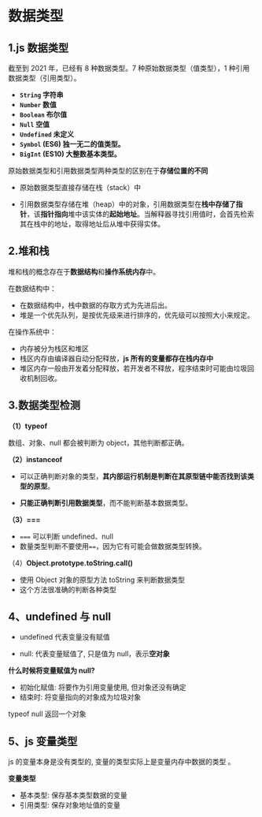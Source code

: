 # 数据类型

## 1.js 数据类型

截至到 2021 年，已经有 8 种数据类型。7 种原始数据类型（值类型），1 种引用数据类型（引用类型）。

- **`String` 字符串**
- **`Number` 数值**
- **`Boolean` 布尔值**
- **`Null` 空值**
- **`Undefined` 未定义**
- **`Symbol` (ES6) 独一无二的值类型。**
- **`BigInt` (ES10) 大整数基本类型。**

原始数据类型和引用数据类型两种类型的区别在于**存储位置的不同**

- 原始数据类型直接存储在栈（stack）中

- 引用数据类型存储在堆（heap）中的对象，引用数据类型在**栈中存储了指针**，该**指针指向**堆中该实体的**起始地址**。当解释器寻找引用值时，会首先检索其在栈中的地址，取得地址后从堆中获得实体。

## 2.堆和栈

堆和栈的概念存在于**数据结构**和**操作系统内存**中。

在数据结构中：

- 在数据结构中，栈中数据的存取方式为先进后出。
- 堆是一个优先队列，是按优先级来进行排序的，优先级可以按照大小来规定。

在操作系统中：

- 内存被分为栈区和堆区
- 栈区内存由编译器自动分配释放，**js 所有的变量都存在栈内存中**
- 堆区内存一般由开发着分配释放，若开发者不释放，程序结束时可能由垃圾回收机制回收。

## 3.数据类型检测

**（1）typeof**

数组、对象、null 都会被判断为 object，其他判断都正确。

**（2）instanceof**

- 可以正确判断对象的类型，**其内部运行机制是判断在其原型链中能否找到该类型的原型**。

- **只能正确判断引用数据类型**，而不能判断基本数据类型。

**（3）===**

- `===` 可以判断 undefined、null
- 数量类型判断不要使用`==`，因为它有可能会做数据类型转换。

（4）**Object.prototype.toString.call()**

- 使用 Object 对象的原型方法 toString 来判断数据类型
- 这个方法很准确的判断各种类型

## 4、undefined 与 null

- undefined 代表变量没有赋值

- null: 代表变量赋值了, 只是值为 null，表示**空对象**

**什么时候将变量赋值为 null?**

- 初始化赋值: 将要作为引用变量使用, 但对象还没有确定
- 结束时: 将变量指向的对象成为垃圾对象

typeof null 返回一个对象

## 5、js 变量类型

js 的变量本身是没有类型的, 变量的类型实际上是变量内存中数据的类型 。

**变量类型**

- 基本类型: 保存基本类型数据的变量
- 引用类型: 保存对象地址值的变量
